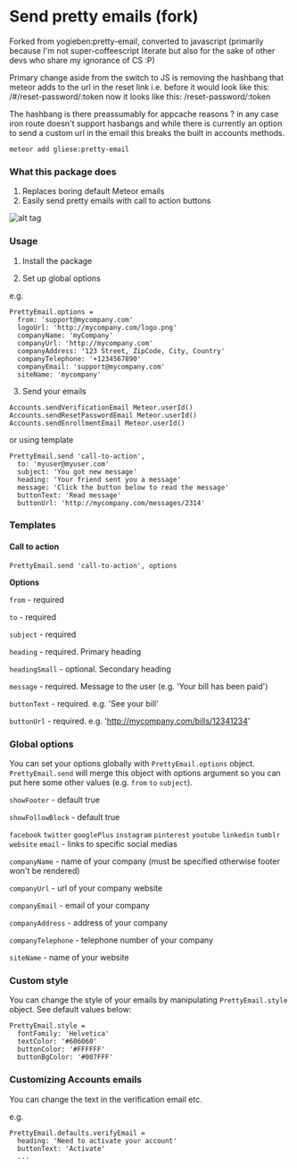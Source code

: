 Send pretty emails (fork)
==================
Forked from yogieben:pretty-email, converted to javascript (primarily because I'm not super-coffeescript literate
but also for the sake of other devs who share my ignorance of CS :P)

Primary change aside from the switch to JS is removing the hashbang that meteor adds to the url in the reset link i.e.
   before it would look like this:
     /#/reset-password/:token
   now it looks like this:
     /reset-password/:token

The hashbang is there preassumably for appcache reasons ? in any case iron route doesn't support hasbangs and
while there is currently an option to send a custom url in the email this breaks the built in accounts methods.

`meteor add gliese:pretty-email`

### What this package does ###
1. Replaces boring default Meteor emails
2. Easily send pretty emails with call to action buttons

![alt tag](https://raw.githubusercontent.com/yogiben/meteor-pretty-email/master/readme/meteor-pretty-email.png)


### Usage ###

1) Install the package

2) Set up global options

e.g.

```
PrettyEmail.options =
  from: 'support@mycompany.com'
  logoUrl: 'http://mycompany.com/logo.png'
  companyName: 'myCompany'
  companyUrl: 'http://mycompany.com'
  companyAddress: '123 Street, ZipCode, City, Country'
  companyTelephone: '+1234567890'
  companyEmail: 'support@mycompany.com'
  siteName: 'mycompany'
```

3) Send your emails

```
Accounts.sendVerificationEmail Meteor.userId()
Accounts.sendResetPasswordEmail Meteor.userId()
Accounts.sendEnrollmentEmail Meteor.userId()
```

or using template

```
PrettyEmail.send 'call-to-action',
  to: 'myuser@myuser.com'
  subject: 'You got new message'
  heading: 'Your friend sent you a message'
  message: 'Click the button below to read the message'
  buttonText: 'Read message'
  buttonUrl: 'http://mycompany.com/messages/2314'
```

### Templates ###

#### Call to action ####

```
PrettyEmail.send 'call-to-action', options
```

**Options**

``from`` - required

``to`` - required

``subject`` - required

``heading`` - required. Primary heading

``headingSmall`` - optional. Secondary heading

``message`` - required. Message to the user (e.g. 'Your bill has been paid')

``buttonText`` - required. e.g. 'See your bill'

``buttonUrl`` - required. e.g. 'http://mycompany.com/bills/12341234'

### Global options ###

You can set your options globally with ``PrettyEmail.options`` object. ``PrettyEmail.send`` will merge this object with options argument so you can put here some other values (e.g. ``from`` ``to`` ``subject``).

``showFooter`` - default true

``showFollowBlock`` - default true

``facebook`` ``twitter`` ``googlePlus`` ``instagram`` ``pinterest`` ``youtube`` ``linkedin`` ``tumblr`` ``website`` ``email`` - links to specific social medias

``companyName`` - name of your company (must be specified otherwise footer won't be rendered)

``companyUrl`` - url of your company website

``companyEmail`` - email of your company

``companyAddress`` - address of your company

``companyTelephone`` - telephone number of your company

``siteName`` - name of your website

### Custom style ###

You can change the style of your emails by manipulating ``PrettyEmail.style`` object. See default values below:

```
PrettyEmail.style =
  fontFamily: 'Helvetica'
  textColor: '#606060'
  buttonColor: '#FFFFFF'
  buttonBgColor: '#007FFF'
```

### Customizing Accounts emails ###
You can change the text in the verification email etc.

e.g.

```
PrettyEmail.defaults.verifyEmail =
  heading: 'Need to activate your account'
  buttonText: 'Activate'
  ...
  ```
